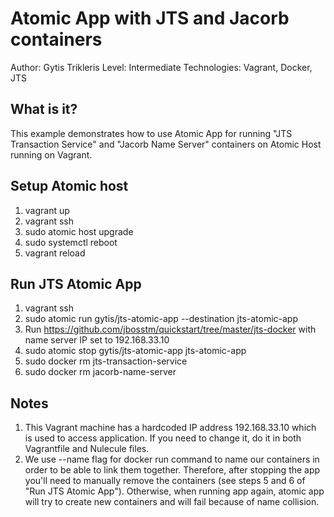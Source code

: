 Atomic App with JTS and Jacorb containers
===

Author: Gytis Trikleris
Level: Intermediate
Technologies: Vagrant, Docker, JTS


What is it?
---

This example demonstrates how to use Atomic App for running "JTS Transaction Service" and "Jacorb Name Server" containers on Atomic Host running on Vagrant.


Setup Atomic host
---

1. vagrant up
2. vagrant ssh
3. sudo atomic host upgrade
4. sudo systemctl reboot
5. vagrant reload


Run JTS Atomic App
---

1. vagrant ssh
2. sudo atomic run gytis/jts-atomic-app --destination jts-atomic-app
3. Run https://github.com/jbosstm/quickstart/tree/master/jts-docker with name server IP set to 192.168.33.10
4. sudo atomic stop gytis/jts-atomic-app jts-atomic-app
5. sudo docker rm jts-transaction-service
6. sudo docker rm jacorb-name-server


Notes
---

1. This Vagrant machine has a hardcoded IP address 192.168.33.10 which is used to access application. If you need to change it, do it in both Vagrantfile and Nulecule files.
2. We use --name flag for docker run command to name our containers in order to be able to link them together. Therefore, after stopping the app you'll need to manually remove the containers (see steps 5 and 6 of "Run JTS Atomic App"). Otherwise, when running app again, atomic app will try to create new containers and will fail because of name collision.
